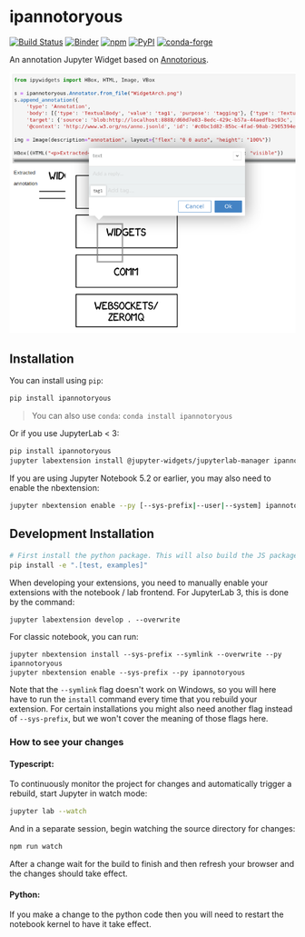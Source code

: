 # ipannotoryous

[![Build Status](https://github.com/fcollonval/ipannotoryous/workflows/Build/badge.svg)](https://github.com/fcollonval/ipannotoryous/actions?query=workflow%3ABuild)
[![Binder](https://mybinder.org/badge_logo.svg)](https://mybinder.org/v2/gh/fcollonval/ipannotoryous/master?urlpath=lab/tree/examples/introduction.ipynb)
[![npm](https://img.shields.io/npm/v/ipannotoryous)](https://www.npmjs.com/package/ipannotoryous)
[![PyPI](https://img.shields.io/pypi/v/ipannotoryous)](https://pypi.org/project/ipannotoryous)
[![conda-forge](https://img.shields.io/conda/vn/conda-forge/ipannotoryous)](https://anaconda.org/conda-forge/ipannotoryous)

An annotation Jupyter Widget based on [Annotorious](https://github.com/recogito/annotorious).

![demo](https://raw.githubusercontent.com/fcollonval/ipannotoryous/master/demo_annotator.png)

## Installation

You can install using `pip`:

```bash
pip install ipannotoryous
```

> You can also use `conda`: `conda install ipannotoryous`

Or if you use JupyterLab < 3:

```bash
pip install ipannotoryous
jupyter labextension install @jupyter-widgets/jupyterlab-manager ipannotoryous
```

If you are using Jupyter Notebook 5.2 or earlier, you may also need to enable
the nbextension:

```bash
jupyter nbextension enable --py [--sys-prefix|--user|--system] ipannotoryous
```

## Development Installation

```bash
# First install the python package. This will also build the JS packages.
pip install -e ".[test, examples]"
```

When developing your extensions, you need to manually enable your extensions with the
notebook / lab frontend. For JupyterLab 3, this is done by the command:

```
jupyter labextension develop . --overwrite
```

For classic notebook, you can run:

```
jupyter nbextension install --sys-prefix --symlink --overwrite --py ipannotoryous
jupyter nbextension enable --sys-prefix --py ipannotoryous
```

Note that the `--symlink` flag doesn't work on Windows, so you will here have to run
the `install` command every time that you rebuild your extension. For certain installations
you might also need another flag instead of `--sys-prefix`, but we won't cover the meaning
of those flags here.

### How to see your changes

#### Typescript:

To continuously monitor the project for changes and automatically trigger a rebuild, start Jupyter in watch mode:

```bash
jupyter lab --watch
```

And in a separate session, begin watching the source directory for changes:

```bash
npm run watch
```

After a change wait for the build to finish and then refresh your browser and the changes should take effect.

#### Python:

If you make a change to the python code then you will need to restart the notebook kernel to have it take effect.
